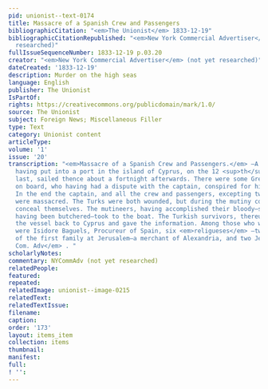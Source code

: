 ```yaml
---
pid: unionist--text-0174
title: Massacre of a Spanish Crew and Passengers
bibliographicCitation: "<em>The Unionist</em> 1833-12-19"
bibliographicCitationRepublished: "<em>New York Commercial Advertiser</em> (not yet
  researched)"
fullIssueSequenceNumber: 1833-12-19 p.03.20
creator: "<em>New York Commercial Advertiser</em> (not yet researched)"
dateCreated: '1833-12-19'
description: Murder on the high seas
language: English
publisher: The Unionist
IsPartOf: 
rights: https://creativecommons.org/publicdomain/mark/1.0/
source: The Unionist
subject: Foreign News; Miscellaneous Filler
type: Text
category: Unionist content
articleType: 
volume: '1'
issue: '20'
transcription: "<em>Massacre of a Spanish Crew and Passengers.</em> —A Turkish galliot
  having put into a port in the island of Cyprus, on the 12 <sup>th</sup> of July
  last, sailed thence about a fortnight afterwards. There were some Greek sailors
  on board, who having had a dispute with the captain, conspired for his destruction.
  In the end the captain, and all the crew and passengers, excepting two Turkish sailors,
  were massacred. The Turks were both wounded, but during the mutiny contrived to
  conceal themselves. The mutineers, having accomplished their bloody—sixteen persons
  having been butchered—took to the boat. The Turkish survivors, thereupon navigated
  the vessel back to Cyprus and gave the information. Among those who were murdered,
  were Isidore Baguels, Procureur of Spain, six <em>religueses</em> —two young men
  of the first family at Jerusalem—a merchant of Alexandria, and two Jews.— <em>N.Y.
  Com. Adv</em> . "
scholarlyNotes: 
commentary: NYCommAdv (not yet researched)
relatedPeople: 
featured: 
repeated: 
relatedImage: unionist--image-0215
relatedText: 
relatedTextIssue: 
filename: 
caption: 
order: '173'
layout: items_item
collection: items
thumbnail: 
manifest: 
full: 
! '': 
---
```


